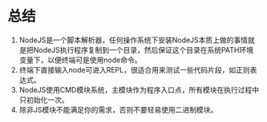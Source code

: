 # 总结
1. NodeJS是一个脚本解析器，任何操作系统下安装NodeJS本质上做的事情就是把NodeJS执行程序复制到一个目录，然后保证这个目录在系统PATH环境变量下，以便终端可是使用node命令。
2. 终端下直接输入node可进入REPL，很适合用来测试一些代码片段，如正则表达式。
3. NodeJS使用CMD模块系统，主模块作为程序入口点，所有模块在执行过程中只初始化一次。
4. 除非JS模块不能满足你的需求，否则不要轻易使用二进制模块。
